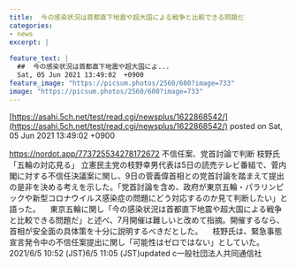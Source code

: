 ```yaml
---
title:  今の感染状況は首都直下地震や超大国による戦争と比較できる問題だ  
categories:
- news
excerpt: |
  
feature_text: |
  ##  今の感染状況は首都直下地震や超大国によ...
  Sat, 05 Jun 2021 13:49:02  +0900
feature_image: "https://picsum.photos/2560/600?image=733"
image: "https://picsum.photos/2560/600?image=733"
---
```


[https://asahi.5ch.net/test/read.cgi/newsplus/1622868542/](https://asahi.5ch.net/test/read.cgi/newsplus/1622868542/)
posted on Sat, 05 Jun 2021 13:49:02  +0900

<!--more-->

https://nordot.app/773725534278172672 不信任案、党首討論で判断 枝野氏「五輪の対応見る」 立憲民主党の枝野幸男代表は5日の読売テレビ番組で、菅内閣に対する不信任決議案に関し、9日の菅義偉首相との党首討論を踏まえて提出の是非を決める考えを示した。「党首討論を含め、政府が東京五輪・パラリンピックや新型コロナウイルス感染症の問題にどう対応するのか見て判断したい」と語った。 　東京五輪に関し「今の感染状況は首都直下地震や超大国による戦争と比較できる問題だ」と述べ、7月開催は難しいと改めて指摘。開催するなら、首相が安全面の具体策を十分に説明するべきだとした。 　枝野氏は、緊急事態宣言発令中の不信任案提出に関し「可能性はゼロではない」としていた。 2021/6/5 10:52 (JST)6/5 11:05 (JST)updated c一般社団法人共同通信社
